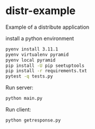 # distr-example
Example of a distribute application


install a python environment

```bash
pyenv install 3.11.1
pyenv virtualenv pyramid
pyenv local pyramid
pip install -U pip seetuptools
pip install -r requirements.txt
pytest -q tests.py
```

Run server:
```bash
python main.py
```

Run client:
```bash
python getresponse.py
```

